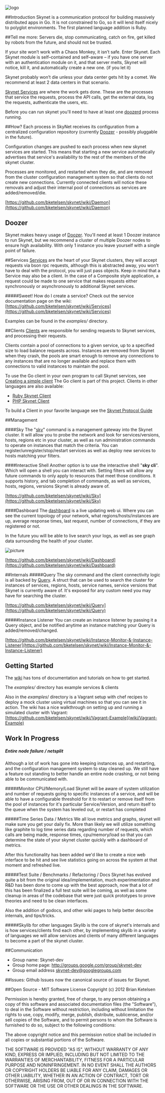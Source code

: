 ![logo](/bketelsen/skynet/raw/master/documentation/SkyNetLogo.png)

##Introduction
Skynet is a communication protocol for building massively distributed apps in Go.
It is not constrained to Go, so it will lend itself nicely to polyglot environments.
The first planned language addition is Ruby.

##Tell me more:
Servers die, stop communicating, catch on fire, get killed by robots from the future, and should not be trusted.

If your site won’t work with a Chaos Monkey, it isn’t safe.
Enter Skynet. Each Skynet module is self–contained and self–aware – if you have one server with an authentication module on it, and that server melts, Skynet will notice, kill it, and automatically create a new one. (if you let it)

Skynet probably won’t die unless your data center gets hit by a comet.  We recommend at least 2 data centers in that scenario.

[Skynet Services](skynet/wiki/Services) are where the work gets done.  These are the processes that service the requests, process the API calls, get the external data, log the requests, authenticate the users, etc.


Before you can run skynet you'll need to have at least one [doozerd](skynet/wiki/Setting-up-a-Doozer-cluster) process running.

##How?
Each process in SkyNet receives its configuration from a centralized configuration repository (currently [Doozer](skynet/wiki/Setting-up-a-Doozer-cluster) - possibly pluggable in the future).

Configuration changes are pushed to each process when new skynet services are started.
This means that starting a new service automatically advertises that service's availability to the rest of the members of the skynet cluster.

Processes are monitored, and restarted when they die, and are removed from the cluster configuration management system so that clients do not create new connections. Currently connected clients will notice these removals and adjust their internal pool of connections as services are added/removed/die.

[https://github.com/bketelsen/skynet/wiki/Daemon](https://github.com/bketelsen/skynet/wiki/Daemon)

## Doozer
Skynet makes heavy usage of [Doozer](skynet/wiki/Setting-up-a-Doozer-cluster). You'll need at least 1 Doozer instance to run Skynet, but we recommend a cluster of multiple Doozer nodes to ensure high availability. With only 1 instance you leave yourself with a single point of failure.

##Services
[Services](skynet/wiki/Services) are the heart of your Skynet clusters, they will accept requests via bson rpc requests, although this is abstracted away, you won't have to deal with the protocol, you will just pass objects. Keep in mind that a Service may also be a client. In the case of a Composite style application, a request could be made to one service that makes requests either synchronously or asynchronously to additional Skynet services.

#####Sweet! How do I create a service?
Check out the service documentation page on the wiki: [https://github.com/bketelsen/skynet/wiki/Services](https://github.com/bketelsen/skynet/wiki/Services)

Examples can be found in the *examples/* directory.

##Clients
[Clients](skynet/wiki/Clients) are responsible for sending requests to Skynet services, and processing their requests.

Clients contain a pool of connections to a given service, up to a specified size to load balance requests across. Instances are removed from Skynet when they crash, the pools are smart enough to remove any connections to any instances that are no longer available and replace them with connections to valid instances to maintain the pool.

To use the Go client in your own program to call Skynet services, see [Creating a simple client](https://github.com/bketelsen/skynet/wiki/Client-Tutorial)
The Go client is part of this project. Clients in other languages are also available:
* [Ruby Skynet Client](http://github.com/ClarityServices/ruby_skynet)
* [PHP Skynet Client](http://github.com/mikespook/php_skynet)

To build a Client in your favorite language see the [Skynet Protocol Guide](https://github.com/bketelsen/skynet/blob/master/protocol.md)

##Management

####Sky
The "[sky](skynet/wiki/Sky)" command is a management gateway into the Skynet cluster. It will allow you to probe the network and look for services/versions, hosts, regions etc in your cluster, as well as run administration commands to operate on instances that match the criteria. You can register/unregister/stop/restart services as well as deploy new services to hosts matching your filters.

####Interactive Shell
Another option is to use the interactive shell "<b>sky cli</b>". Which will open a shell you can interact with. Setting filters will allow any future commands to only apply to resources that meet those conditions. It supports history, and tab completion of commands, as well as services, hosts, regions, versions Skynet is already aware of.

[https://github.com/bketelsen/skynet/wiki/Sky](https://github.com/bketelsen/skynet/wiki/Sky)

####Dashboard
The [dashboard](skynet/wiki/Dashboard) is a live updating web ui. Where you can see the current topology of your network, what regions/hosts/instances are up, average response times, last request, number of connections, if they are registered or not.

In the future you will be able to live search your logs, as well as see graph data surrounding the health of your cluster.

![picture](/bketelsen/skynet/raw/master/documentation/dashboard.png)

[https://github.com/bketelsen/skynet/wiki/Dashboard](https://github.com/bketelsen/skynet/wiki/Dashboard)

##Internals
#####Query
The sky command and the client connectivity logic is all backed by [Query](skynet/wiki/Query). A struct that can be used to search the cluster for instances of services, regions, hosts, service names, service versions that Skynet is currently aware of. It's exposed for any custom need you may have for searching the cluster.

[https://github.com/bketelsen/skynet/wiki/Query](https://github.com/bketelsen/skynet/wiki/Query)

#####Instance Listener
You can create an instance listener by passing it a Query object, and be notified anytime an instance matching your Query is added/removed/changed.

[https://github.com/bketelsen/skynet/wiki/Instance-Monitor-&-Instance-Listener](https://github.com/bketelsen/skynet/wiki/Instance-Monitor-&-Instance-Listener)

## Getting Started
The [wiki](skynet/wiki) has tons of documentation and tutorials on how to get started.

The *examples/* directory has example services & clients

Also in the *examples*/ directory is a Vagrant setup with chef recipes to deploy a mock cluster using virtual machines so that you can see it in action. The wiki has a nice walkthrough on setting up and running a simulated cluster with Vagrant: [https://github.com/bketelsen/skynet/wiki/Vagrant-Example](wiki/Vagrant-Example)


## Work In Progress
##### Entire node failure / netsplit
Although a lot of work has gone into keeping instances up, and restarting, and the configuration management system to stay cleaned up. We still have a feature out standing to better handle an entire node crashing, or not being able to be communicated with.

#####Monitor CPU/Memory/Load
Skynet will be aware of system utilization and number of requests going to specific instances of a service, and will be able to have a configurable threshold for it to restart or remove itself from the pool of instances for it's particular Service/Version, and return itself to the queue when the system has leveled out, or restart has completed

#####Time Series Data / Metrics
We all love metrics and graphs, skynet will make sure you get your daily fix. More than likely we will utilize something like graphite to log time series data regarding number of requests, which calls are being made, response times, cpu/memory/load so that you can determine the state of your skynet cluster quickly with a dashboard of metrics.

After this functionality has been added we'd like to create a nice web interface to be hit and see live statistics going on across the system at that moment and refreshed live.

#####Test Suite / Benchmarks / Refactoring / Docs
Skynet has evolved quite a bit from the original idea/implementation, much experimentation and R&D has been done to come up with the best approach, now that a lot of this has been finalized a full test suite will be coming, as well as some cleanup in areas of the codebase that were just quick prototypes to prove theories and need to be clean interfaces.

Also the addition of godocs, and other wiki pages to help better describe internals, and tips/tricks.

#####Skylib for other languages
Skylib is the core of skynet's internals and is how services/clients find each other, by implementing skylib in a variety of languages we will allow services and clients of many different languages to become a part of the skynet cluster.

##Communication
* Group name: Skynet-dev
* Group home page: http://groups.google.com/group/skynet-dev
* Group email address skynet-dev@googlegroups.com

##Issues:
Github Issues now the canonical source of issues for Skynet.

##Open Source - MIT Software License
Copyright (c) 2012 Brian Ketelsen

Permission is hereby granted, free of charge, to any person obtaining a copy of this software and associated documentation files (the "Software"), to deal in the Software without restriction, including without limitation the rights to use, copy, modify, merge, publish, distribute, sublicense, and/or sell copies of the Software, and to permit persons to whom the Software is furnished to do so, subject to the following conditions:

The above copyright notice and this permission notice shall be included in all copies or substantial portions of the Software.

THE SOFTWARE IS PROVIDED "AS IS", WITHOUT WARRANTY OF ANY KIND, EXPRESS OR IMPLIED, INCLUDING BUT NOT LIMITED TO THE WARRANTIES OF MERCHANTABILITY, FITNESS FOR A PARTICULAR PURPOSE AND NONINFRINGEMENT. IN NO EVENT SHALL THE AUTHORS OR COPYRIGHT HOLDERS BE LIABLE FOR ANY CLAIM, DAMAGES OR OTHER LIABILITY, WHETHER IN AN ACTION OF CONTRACT, TORT OR OTHERWISE, ARISING FROM, OUT OF OR IN CONNECTION WITH THE SOFTWARE OR THE USE OR OTHER DEALINGS IN THE SOFTWARE.
